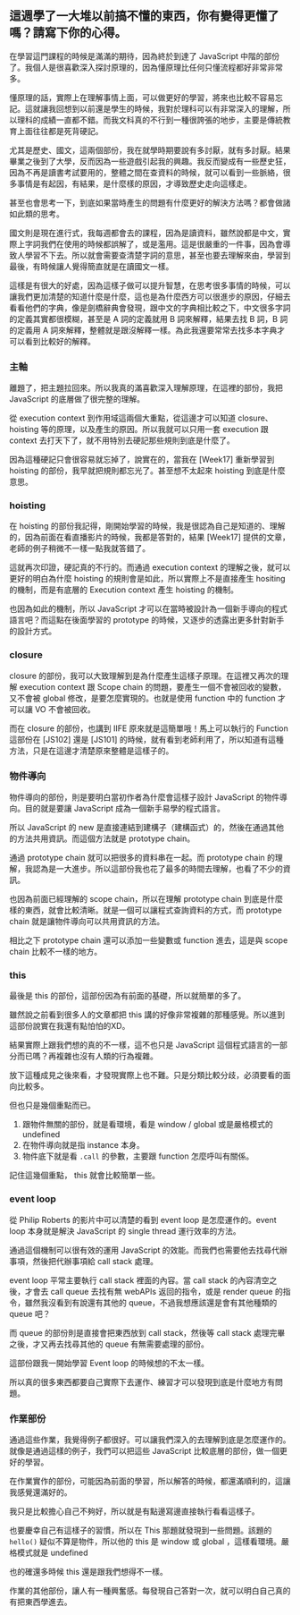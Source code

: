 ## 這週學了一大堆以前搞不懂的東西，你有變得更懂了嗎？請寫下你的心得。

在學習這門課程的時候是滿滿的期待，因為終於到達了 JavaScript 中階的部份了。我個人是很喜歡深入探討原理的，因為懂原理比任何只懂流程都好非常非常多。

懂原理的話，實際上在理解事情上面，可以做更好的學習，將來也比較不容易忘記。這就讓我回想到以前還是學生的時候，我對於理科可以有非常深入的理解，所以理科的成績一直都不錯。而我文科真的不行到一種很誇張的地步，主要是傳統教育上面往往都是死背硬記。

尤其是歷史、國文，這兩個部份，我在就學時期要說有多討厭，就有多討厭。結果畢業之後到了大學，反而因為一些遊戲引起我的興趣。我反而變成有一些歷史狂，因為不再是讀書考試要用的，整體之間在查資料的時候，就可以看到一些脈絡，很多事情是有起因，有結果，是什麼樣的原因，才導致歷史走向這樣走。

甚至也會思考一下，到底如果當時產生的問題有什麼更好的解決方法嗎？都會做諸如此類的思考。

國文則是現在進行式，我每週都會去的課程，因為是讀資料，雖然說都是中文，實際上字詞我們在使用的時候都誤解了，或是濫用。這是很嚴重的一件事，因為會導致人學習不下去。所以就會需要查清楚字詞的意思，甚至也要去理解來由，學習到最後，有時候讓人覺得簡直就是在讀國文一樣。

這樣是有很大的好處，因為這樣子做可以提升智慧，在思考很多事情的時候，可以讓我們更加清楚的知道什麼是什麼，這也是為什麼西方可以很進步的原因，仔細去看看他們的字典，像是劍橋辭典會發現，跟中文的字典相比較之下，中文很多字詞的定義其實都很模糊，甚至是 A 詞的定義就用 B 詞來解釋，結果去找 B 詞，B 詞的定義用 A 詞來解釋，整體就是跟沒解釋一樣。為此我還要常常去找多本字典才可以看到比較好的解釋。

### 主軸
離題了，把主題拉回來。所以我真的滿喜歡深入理解原理，在這裡的部份，我把 JavaScript 的底層做了很完整的理解。

從 execution context 到作用域這兩個大重點，從這邊才可以知道 closure、hoisting 等的原理，以及產生的原因。所以我就可以只用一套 execution 跟 context 去打天下了，就不用特別去硬記那些規則到底是什麼了。

因為這種硬記只會很容易就忘掉了，說實在的，當我在 \[Week17] 重新學習到 hoisting 的部份，我早就把規則都忘光了。甚至想不太起來 hoisting 到底是什麼意思。


### hoisting 
在 hoisting 的部份我記得，剛開始學習的時候，我是很認為自己是知道的、理解的，因為前面在看直播影片的時候，我都是答對的，結果 \[Week17] 提供的文章，老師的例子稍微不一樣一點我就答錯了。

這就再次印證，硬記真的不行的。而通過 execution context 的理解之後，就可以更好的明白為什麼 hoisting 的規則會是如此，所以實際上不是直接產生 hositing 的機制，而是有底層的 Execution context 產生 hoisting 的機制。

也因為如此的機制，所以 JavaScript 才可以在當時被設計為一個新手導向的程式語言吧？而這點在後面學習的 prototype 的時候，又逐步的透露出更多針對新手的設計方式。


### closure
closure 的部份，我可以大致理解到是為什麼產生這樣子原理。在這裡又再次的理解 execution context 跟 Scope chain 的問題，要產生一個不會被回收的變數，又不會被 global 修改，是要怎麼實現的。也就是使用 function 中的 function 才可以讓 VO 不會被回收。

而在 closure 的部份，也講到 IIFE 原來就是這簡單哦！馬上可以執行的 Function 這部份在 \[JS102] 還是 \[JS101] 的時候，就有看到老師利用了，所以知道有這種方法，只是在這邊才清楚原來整體是這樣子的。


### 物件導向
物件導向的部份，則是要明白當初作者為什麼會這樣子設計 JavaScript 的物件導向。目的就是要讓 JavaScript 成為一個新手易學的程式語言。

所以 JavaScript 的 new 是直接連結到建構子（建構函式）的，然後在通過其他的方法共用資訊。而這個方法就是 prototype chain。

通過 prototype chain 就可以把很多的資料串在一起。而 prototype chain 的理解，我認為是一大進步。所以這部份我也花了最多的時間去理解，也看了不少的資訊。

也因為前面已經理解的 scope chain，所以在理解 prototype chain 到底是什麼樣的東西，就會比較清晰。就是一個可以讓程式查詢資料的方式，而 prototype chain 就是讓物件導向可以共用資訊的方法。

相比之下 prototype chain 還可以添加一些變數或 function 進去，這是與 scope chain 比較不一樣的地方。


### this 
最後是 this 的部份，這部份因為有前面的基礎，所以就簡單的多了。

雖然說之前看到很多人的文章都把 this 講的好像非常複雜的那種感覺。所以進到這部份說實在我還有點怕怕的XD。

結果實際上跟我們想的真的不一樣，這不也只是 JavaScript 這個程式語言的一部分而已嗎？再複雜也沒有人類的行為複雜。

放下這種成見之後來看，才發現實際上也不難。只是分類比較分歧，必須要看的面向比較多。

但也只是幾個重點而已。
1. 跟物件無關的部份，就是看環境，看是 window / global 或是嚴格模式的 undefined
2. 在物件導向就是指 instance 本身。
3.  物件底下就是看 `.call`  的參數，主要跟 function 怎麼呼叫有關係。

記住這幾個重點， this 就會比較簡單一些。


### event loop
從 Philip Roberts 的影片中可以清楚的看到 event loop 是怎麼運作的。event loop 本身就是解決 JavaScript 的 single thread 運行效率的方法。

通過這個機制可以很有效的運用 JavaScript 的效能。而我們也需要他去找尋代辦事項，然後把代辦事項給 call stack 處理。

event loop 平常主要執行 call stack 裡面的內容。當 call stack 的內容清空之後，才會去 call queue 去找有無 webAPIs 返回的指令，或是 render queue 的指令，雖然我沒看到有說還有其他的 queue，不過我想應該還是會有其他種類的 queue 吧？

而 queue 的部份則是直接會把東西放到 call stack，然後等 call stack 處理完畢之後，才又再去找尋其他的 queue 有無需要處理的部份。

這部份跟我一開始學習 Event loop 的時候想的不太一樣。

所以真的很多東西都要自己實際下去運作、練習才可以發現到底是什麼地方有問題。

### 作業部份
通過這些作業，我覺得例子都很好。可以讓我們深入的去理解到底是怎麼運作的。就像是通過這樣的例子，我們可以把這些 JavaScript 比較底層的部份，做一個更好的學習。

在作業實作的部份，可能因為前面的學習，所以解答的時候，都還滿順利的，這讓我感覺還滿好的。

我只是比較擔心自己不夠好，所以就是有點邊寫邊直接執行看看這樣子。

也要慶幸自己有這樣子的習慣，所以在 This 那題就發現到一些問題。該題的 `hello()` 疑似不算是物件，所以他的 this 是 window 或 global ，這樣看環境。嚴格模式就是 undefined

也的確還多時候 this 還是跟我們想得不一樣。

作業的其他部份，讓人有一種興奮感。每發現自己答對一次，就可以明白自己真的有把東西學進去。 

